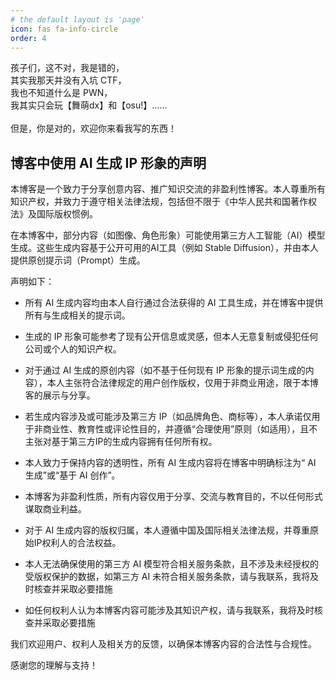 ```yaml
---
# the default layout is 'page'
icon: fas fa-info-circle
order: 4
---
```


孩子们，这不对，我是错的，<br>
其实我那天并没有入坑 CTF，<br>
我也不知道什么是 PWN，<br>
我其实只会玩【舞萌dx】和【osu!】……<br>
<br>
但是，你是对的，欢迎你来看我写的东西！

## 博客中使用 AI 生成 IP 形象的声明

本博客是一个致力于分享创意内容、推广知识交流的非盈利性博客。本人尊重所有知识产权，并致力于遵守相关法律法规，包括但不限于《中华人民共和国著作权法》及国际版权惯例。

在本博客中，部分内容（如图像、角色形象）可能使用第三方人工智能（AI）模型生成。这些生成内容基于公开可用的AI工具（例如 Stable Diffusion），并由本人提供原创提示词（Prompt）生成。

声明如下：

- 所有 AI 生成内容均由本人自行通过合法获得的 AI 工具生成，并在博客中提供所有与生成相关的提示词。
- 生成的 IP 形象可能参考了现有公开信息或灵感，但本人无意复制或侵犯任何公司或个人的知识产权。

- 对于通过 AI 生成的原创内容（如不基于任何现有 IP 形象的提示词生成的内容），本人主张符合法律规定的用户创作版权，仅用于非商业用途，限于本博客的展示与分享。
- 若生成内容涉及或可能涉及第三方 IP（如品牌角色、商标等），本人承诺仅用于非商业性、教育性或评论性目的，并遵循“合理使用”原则（如适用），且不主张对基于第三方IP的生成内容拥有任何所有权。

- 本人致力于保持内容的透明性，所有 AI 生成内容将在博客中明确标注为“ AI 生成”或“基于 AI 创作”。

- 本博客为非盈利性质，所有内容仅用于分享、交流与教育目的，不以任何形式谋取商业利益。
- 对于 AI 生成内容的版权归属，本人遵循中国及国际相关法律法规，并尊重原始IP权利人的合法权益。
- 本人无法确保使用的第三方 AI 模型符合相关服务条款，且不涉及未经授权的受版权保护的数据，如第三方 AI 未符合相关服务条款，请与我联系，我将及时核查并采取必要措施
- 如任何权利人认为本博客内容可能涉及其知识产权，请与我联系，我将及时核查并采取必要措施

我们欢迎用户、权利人及相关方的反馈，以确保本博客内容的合法性与合规性。

感谢您的理解与支持！
